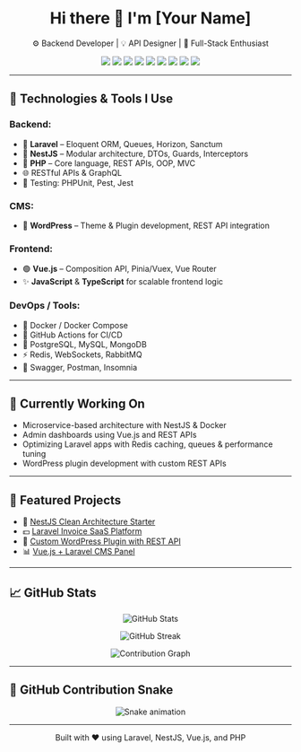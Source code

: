 <h1 align="center">Hi there 👋 I'm [Your Name]</h1>

<p align="center">
  ⚙️ Backend Developer | 💡 API Designer | 🚀 Full-Stack Enthusiast  
</p>

<p align="center">
  <img src="https://img.shields.io/badge/Laravel-F72C1F?style=for-the-badge&logo=laravel&logoColor=white" />
  <img src="https://img.shields.io/badge/NestJS-E0234E?style=for-the-badge&logo=nestjs&logoColor=white" />
  <img src="https://img.shields.io/badge/Vue.js-42B883?style=for-the-badge&logo=vue.js&logoColor=white" />
  <img src="https://img.shields.io/badge/TypeScript-3178C6?style=for-the-badge&logo=typescript&logoColor=white" />
  <img src="https://img.shields.io/badge/JavaScript-F7DF1E?style=for-the-badge&logo=javascript&logoColor=black" />
  <img src="https://img.shields.io/badge/PHP-777BB4?style=for-the-badge&logo=php&logoColor=white" />
  <img src="https://img.shields.io/badge/WordPress-21759B?style=for-the-badge&logo=wordpress&logoColor=white" />
  <img src="https://img.shields.io/badge/PostgreSQL-4169E1?style=for-the-badge&logo=postgresql&logoColor=white" />
  <img src="https://img.shields.io/badge/Docker-2496ED?style=for-the-badge&logo=docker&logoColor=white" />
</p>

---

## 🔧 Technologies & Tools I Use

### Backend:
- 🔹 **Laravel** – Eloquent ORM, Queues, Horizon, Sanctum
- 🔸 **NestJS** – Modular architecture, DTOs, Guards, Interceptors
- 💜 **PHP** – Core language, REST APIs, OOP, MVC
- 🌐 RESTful APIs & GraphQL
- 🧪 Testing: PHPUnit, Pest, Jest

### CMS:
- 🔵 **WordPress** – Theme & Plugin development, REST API integration

### Frontend:
- 🟢 **Vue.js** – Composition API, Pinia/Vuex, Vue Router
- ✨ **JavaScript** & **TypeScript** for scalable frontend logic

### DevOps / Tools:
- 🐳 Docker / Docker Compose
- 🚀 GitHub Actions for CI/CD
- 🐘 PostgreSQL, MySQL, MongoDB
- ⚡ Redis, WebSockets, RabbitMQ
- 🧰 Swagger, Postman, Insomnia

---

## 🚧 Currently Working On
- Microservice-based architecture with NestJS & Docker  
- Admin dashboards using Vue.js and REST APIs  
- Optimizing Laravel apps with Redis caching, queues & performance tuning  
- WordPress plugin development with custom REST APIs

---

## 📌 Featured Projects
- 🔧 [NestJS Clean Architecture Starter](https://github.com/silverboy66000/nestjs-clean-arch)
- 💵 [Laravel Invoice SaaS Platform](https://github.com/silverboy66000/laravel-invoice-saas)
- 🧩 [Custom WordPress Plugin with REST API](https://github.com/silverboy66000/wp-rest-plugin)
- 📊 [Vue.js + Laravel CMS Panel](https://github.com/silverboy66000/vue-laravel-cms)

---

## 📈 GitHub Stats

<p align="center">
  <img src="https://github-readme-stats.vercel.app/api?username=silverboy66000&show_icons=true&theme=radical" alt="GitHub Stats" />
</p>

<p align="center">
  <img src="https://github-readme-streak-stats.herokuapp.com/?user=silverboy66000&theme=radical" alt="GitHub Streak" />
</p>

<p align="center">
  <img src="https://github-readme-activity-graph.cyclic.app/graph?username=silverboy66000&theme=dracula" alt="Contribution Graph" />
</p>

---

## 🐍 GitHub Contribution Snake

<p align="center">
  <img src="https://raw.githubusercontent.com/silverboy66000/silverboy66000/output/github-contribution-grid-snake.svg" alt="Snake animation" />
</p>


---

<p align="center">
  Built with ❤️ using Laravel, NestJS, Vue.js, and PHP
</p>
